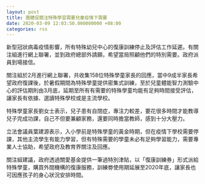 ```yaml
---
layout: post
title: 團體促關注特殊學習需要兒童疫情下需要
date: 2020-03-09 12:03:50.000000000 +08:00
categories: rss
---
```


新型冠狀病毒疫情影響，所有特殊幼兒中心的復康訓練停止及評估工作延遲。有關注組進行網上聯署，並到政府總部外請願，希望當局照顧他們的特別需要。政府派員到場接信。

關注組於2月進行網上聯署，共收集158位特殊學童家長的回應，當中9成半家長希望政府復課後，於暑假期間為特殊學童提供密集式訓練，至於兒童體能智力測驗中心的評估期則由3月底，延期至所有有需要的特殊學童均能有足夠時間接受評估，讓家長有依據、選讀特殊學校或是主流學校。

特殊學童家長劉女士表示，兒子患有自閉症，專注力較差，要花很多時間才能教導兒子完成功課，自己不但要兼顧家務，還要同時擔當教師，感到十分大壓力。

立法會議員葉建源表示，入小學前是特殊學童的黃金時期，但在疫情下學校需要停課，其他主流學生有能力學習，但有特殊需要的學童未必有足夠學習能力，需要專業人士協助，希望政府及教育界關注及回應。

關注組建議，政府透過關愛基金提供一筆過特別津貼，以「復康訓練券」形式派給特殊學童，購買外間機構的復康服務，訓練劵使用期延展至2020年底，讓家長也可因應孩子的身心狀況安排時間。
